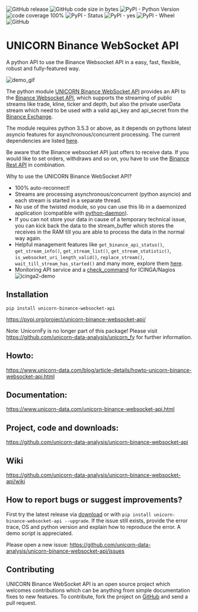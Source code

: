 ![GitHub release](https://img.shields.io/github/release/unicorn-data-analysis/unicorn-binance-websocket-api.svg) ![GitHub code size in bytes](https://img.shields.io/github/languages/code-size/unicorn-data-analysis/unicorn-binance-websocket-api.svg) ![PyPI - Python Version](https://img.shields.io/pypi/pyversions/unicorn-binance-websocket-api.svg) ![code coverage 100%](https://img.shields.io/badge/coverage-100%25-brightgreen.svg) ![PyPI - Status](https://img.shields.io/pypi/status/unicorn-binance-websocket-api.svg) ![PyPI - yes](https://img.shields.io/badge/PyPI-yes-brightgreen.svg) ![PyPI - Wheel](https://img.shields.io/pypi/wheel/unicorn-binance-websocket-api.svg) ![GitHub](https://img.shields.io/github/license/unicorn-data-analysis/unicorn-binance-websocket-api.svg) 

# UNICORN Binance WebSocket API
A python API to use the Binance Websocket API in a easy, fast, flexible, robust and fully-featured way.

![demo_gif](https://s3.gifyu.com/images/unicorn_binance_websocket_api_demo.gif)

The python module [UNICORN Binance WebSocket API](https://github.com/unicorn-data-analysis/unicorn-binance-websocket-api) 
provides an API to the [Binance Websocket API](https://github.com/binance-exchange/binance-official-api-docs), which 
supports the streaming of public streams like trade, kline, ticker and depth, but also the private userData stream which 
need to be used with a valid api_key and api_secret from the [Binance Exchange](https://www.binance.com/).

The module requires python 3.5.3 or above, as it depends on pythons latest asyncio features for asynchronous/concurrent 
processing. The current dependencies are listed 
[here](https://github.com/unicorn-data-analysis/unicorn-binance-websocket-api/blob/master/requirements.txt).

Be aware that the Binance websocket API just offers to receive data. If you would like to set orders, withdraws and so 
on, you have to use the [Binance Rest API](https://github.com/binance-exchange/binance-official-api-docs/blob/master/rest-api.md) in combination. 

Why to use the UNICORN Binance WebSocket API?

- 100% auto-reconnect!
- Streams are processing asynchronous/concurrent (python asyncio) and each stream is started in a separate thread.
- No use of the twisted module, so you can use this lib in a daemonized application (compatible with 
[python-daemon](https://pypi.org/project/python-daemon/)).
- If you can not store your data in cause of a temporary technical issue, you can kick back the data to the stream_buffer which stores the receives in the RAM till you are able to process the data in the normal way again.
- Helpful management features like `get_binance_api_status()`, `get_stream_info()`, `get_stream_list()`, 
`get_stream_statistic()`, `is_websocket_uri_length_valid()`, `replace_stream()`, `wait_till_stream_has_started()` and many more, explore them [here](https://www.unicorn-data.com/unicorn-binance-websocket-api.html#binance_websocket_api_docu).
- Monitoring API service and a [check_command](https://github.com/unicorn-data-analysis/unicorn-binance-websocket-api/blob/master/tools/icinga/README.md) for ICINGA/Nagios ![icinga2-demo](https://s3.gifyu.com/images/icinga2-unicorn_binance_websocket_api.png)

## Installation
`pip install unicorn-binance-websocket-api`

https://pypi.org/project/unicorn-binance-websocket-api/

Note: UnicornFy is no longer part of this package! Please visit https://github.com/unicorn-data-analysis/unicorn_fy for
further information.

## Howto: 
https://www.unicorn-data.com/blog/article-details/howto-unicorn-binance-websocket-api.html

## Documentation: 
https://www.unicorn-data.com/unicorn-binance-websocket-api.html

## Project, code and downloads: 
https://github.com/unicorn-data-analysis/unicorn-binance-websocket-api

## Wiki
https://github.com/unicorn-data-analysis/unicorn-binance-websocket-api/wiki

## How to report bugs or suggest improvements?
First try the latest release via [download](https://github.com/unicorn-data-analysis/unicorn-binance-websocket-api/releases) or with `pip install unicorn-binance-websocket-api --upgrade`. If the issue still exists, provide the error trace, OS and python version and explain how to reproduce the error. A demo script is appreciated.

Please open a new issue:
https://github.com/unicorn-data-analysis/unicorn-binance-websocket-api/issues

## Contributing
UNICORN Binance WebSocket API is an open source project which welcomes contributions which can be anything from simple 
documentation fixes to new features. To contribute, fork the project on [GitHub](https://github.com/unicorn-data-analysis/unicorn-binance-websocket-api) and send a pull request.
